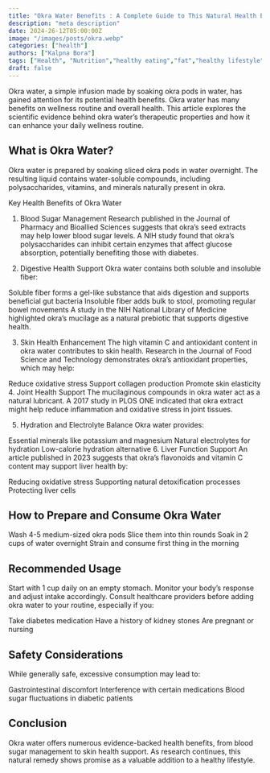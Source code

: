 ```yaml
---
title: "Okra Water Benefits : A Complete Guide to This Natural Health Elixir"
description: "meta description"
date: 2024-26-12T05:00:00Z
image: "/images/posts/okra.webp"
categories: ["health"]
authors: ["Kalpna Bora"]
tags: ["Health", "Nutrition","healthy eating","fat","healthy lifestyle","holistic health", "health Hacks"]
draft: false
---
```


Okra water, a simple infusion made by soaking okra pods in water, has gained attention for its potential health benefits. Okra water has many benefits on wellness routine and overall health.
This article explores the scientific evidence behind okra water’s therapeutic properties and how it can enhance your daily wellness routine.

## What is Okra Water?
Okra water is prepared by soaking sliced okra pods in water overnight. The resulting liquid contains water-soluble compounds, including polysaccharides, vitamins, and minerals naturally present in okra.

Key Health Benefits of Okra Water
1. Blood Sugar Management
Research published in the Journal of Pharmacy and Bioallied Sciences suggests that okra’s seed extracts may help lower blood sugar levels. A NIH study found that okra’s polysaccharides can inhibit certain enzymes that affect glucose absorption, potentially benefiting those with diabetes.

2. Digestive Health Support
Okra water contains both soluble and insoluble fiber:

Soluble fiber forms a gel-like substance that aids digestion and supports beneficial gut bacteria
Insoluble fiber adds bulk to stool, promoting regular bowel movements
A study in the NIH National Library of Medicine highlighted okra’s mucilage as a natural prebiotic that supports digestive health.

3. Skin Health Enhancement
The high vitamin C and antioxidant content in okra water contributes to skin health. Research in the Journal of Food Science and Technology demonstrates okra’s antioxidant properties, which may help:

Reduce oxidative stress
Support collagen production
Promote skin elasticity
4. Joint Health Support
The mucilaginous compounds in okra water act as a natural lubricant. A 2017 study in PLOS ONE indicated that okra extract might help reduce inflammation and oxidative stress in joint tissues.

5. Hydration and Electrolyte Balance
Okra water provides:

Essential minerals like potassium and magnesium
Natural electrolytes for hydration
Low-calorie hydration alternative
6. Liver Function Support
An article published in 2023 suggests that okra’s flavonoids and vitamin C content may support liver health by:

Reducing oxidative stress
Supporting natural detoxification processes
Protecting liver cells


## How to Prepare and Consume Okra Water

Wash 4-5 medium-sized okra pods
Slice them into thin rounds
Soak in 2 cups of water overnight
Strain and consume first thing in the morning

## Recommended Usage

Start with 1 cup daily on an empty stomach. Monitor your body’s response and adjust intake accordingly. 
Consult healthcare providers before adding okra water to your routine, especially if you:

Take diabetes medication
Have a history of kidney stones
Are pregnant or nursing

## Safety Considerations

While generally safe, excessive consumption may lead to:

Gastrointestinal discomfort
Interference with certain medications
Blood sugar fluctuations in diabetic patients

## Conclusion
Okra water offers numerous evidence-backed health benefits, from blood sugar management to skin health support. 
As research continues, this natural remedy shows promise as a valuable addition to a healthy lifestyle.
